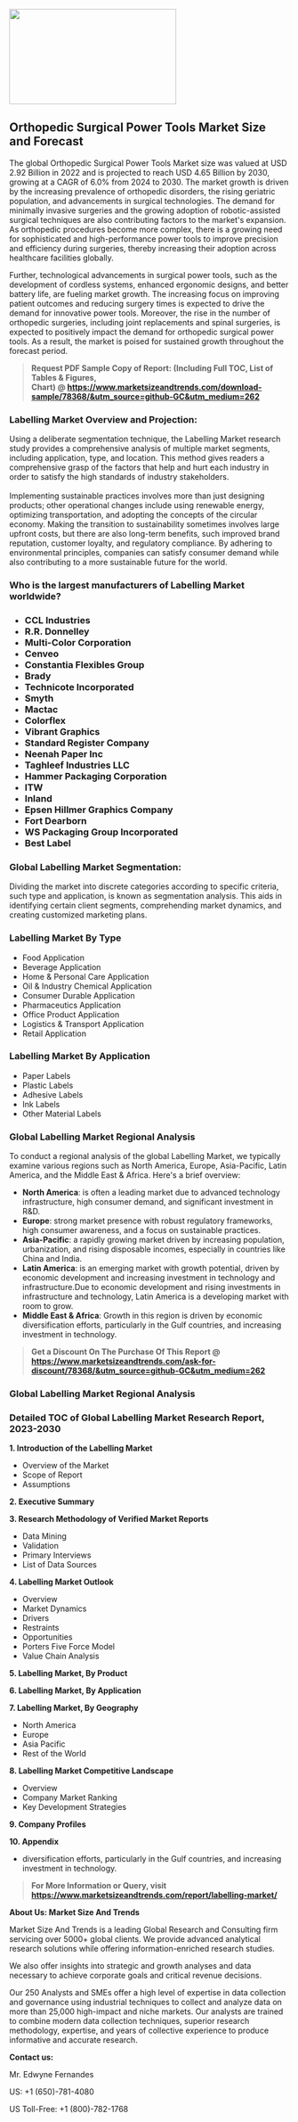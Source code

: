 <p><img class="alignnone size-medium wp-image-20088" src="https://ffe5etoiles.com/wp-content/uploads/2024/12/MST1-300x171.png" alt="" width="300" height="171" /></p><h2>Orthopedic Surgical Power Tools Market Size and Forecast</h2><p>The global Orthopedic Surgical Power Tools Market size was valued at USD 2.92 Billion in 2022 and is projected to reach USD 4.65 Billion by 2030, growing at a CAGR of 6.0% from 2024 to 2030. The market growth is driven by the increasing prevalence of orthopedic disorders, the rising geriatric population, and advancements in surgical technologies. The demand for minimally invasive surgeries and the growing adoption of robotic-assisted surgical techniques are also contributing factors to the market's expansion. As orthopedic procedures become more complex, there is a growing need for sophisticated and high-performance power tools to improve precision and efficiency during surgeries, thereby increasing their adoption across healthcare facilities globally.</p><p>Further, technological advancements in surgical power tools, such as the development of cordless systems, enhanced ergonomic designs, and better battery life, are fueling market growth. The increasing focus on improving patient outcomes and reducing surgery times is expected to drive the demand for innovative power tools. Moreover, the rise in the number of orthopedic surgeries, including joint replacements and spinal surgeries, is expected to positively impact the demand for orthopedic surgical power tools. As a result, the market is poised for sustained growth throughout the forecast period.</p></p><blockquote id="" class=""><strong>Request PDF Sample Copy of Report: (Including Full TOC, List of Tables &amp; Figures, Chart)&nbsp;@&nbsp;<strong><a href="https://www.marketsizeandtrends.com/download-sample/78368/&utm_source=github-GC&utm_medium=262" target="_blank">https://www.marketsizeandtrends.com/download-sample/78368/&utm_source=github-GC&utm_medium=262</a></strong></strong></blockquote><h3 id="" class="">Labelling Market&nbsp;Overview and Projection:</h3><p id="" class="">Using a deliberate segmentation technique, the Labelling Market research study provides a comprehensive analysis of multiple market segments, including application, type, and location. This method gives readers a comprehensive grasp of the factors that help and hurt each industry in order to satisfy the high standards of industry stakeholders. <br /> <br />Implementing sustainable practices involves more than just designing products; other operational changes include using renewable energy, optimizing transportation, and adopting the concepts of the circular economy. Making the transition to sustainability sometimes involves large upfront costs, but there are also long-term benefits, such improved brand reputation, customer loyalty, and regulatory compliance. By adhering to environmental principles, companies can satisfy consumer demand while also contributing to a more sustainable future for the world.</p><h3 id="" class="">Who is the largest manufacturers of&nbsp;Labelling Market worldwide?</h3><h3 class=""><p><ul><li>CCL Industries </li><li> R.R. Donnelley </li><li> Multi-Color Corporation </li><li> Cenveo </li><li> Constantia Flexibles Group </li><li> Brady </li><li> Technicote Incorporated </li><li> Smyth </li><li> Mactac </li><li> Colorflex </li><li> Vibrant Graphics </li><li> Standard Register Company </li><li> Neenah Paper Inc </li><li> Taghleef Industries LLC </li><li> Hammer Packaging Corporation </li><li> ITW </li><li> Inland </li><li> Epsen Hillmer Graphics Company </li><li> Fort Dearborn </li><li> WS Packaging Group Incorporated </li><li> Best Label</li></ul></p></h3><h3 id="" class="">Global&nbsp;Labelling Market Segmentation:</h3><p id="" class="">Dividing the market into discrete categories according to specific criteria, such type and application, is known as segmentation analysis. This aids in identifying certain client segments, comprehending market dynamics, and creating customized marketing plans.</p><h3 id="" class="">Labelling Market&nbsp;By Type</h3><p><p><ul><li>Food Application </li><li> Beverage Application </li><li> Home & Personal Care Application </li><li> Oil & Industry Chemical Application </li><li> Consumer Durable Application </li><li> Pharmaceutics Application </li><li> Office Product Application </li><li> Logistics & Transport Application </li><li> Retail Application</p></li></ul></p></p><h3 id="" class="">Labelling Market&nbsp;By Application</h3><p class=""><p><ul><li>Paper Labels </li><li> Plastic Labels </li><li> Adhesive Labels </li><li> Ink Labels </li><li> Other Material Labels</li></ul></p></p><h3 id="" class="">Global Labelling Market Regional Analysis</h3><p id="" class="">To conduct a regional analysis of the global Labelling Market, we typically examine various regions such as North America, Europe, Asia-Pacific, Latin America, and the Middle East &amp; Africa. Here's a brief overview:</p><ul><li><strong>North America</strong>: is often a leading market due to advanced technology infrastructure, high consumer demand, and significant investment in R&amp;D.</li><li><strong>Europe</strong>: strong market presence with robust regulatory frameworks, high consumer awareness, and a focus on sustainable practices.</li><li><strong>Asia-Pacific</strong>: a rapidly growing market driven by increasing population, urbanization, and rising disposable incomes, especially in countries like China and India.</li><li><strong>Latin America</strong>: is an emerging market with growth potential, driven by economic development and increasing investment in technology and infrastructure.Due to economic development and rising investments in infrastructure and technology, Latin America is a developing market with room to grow.</li><li><strong>Middle East &amp; Africa</strong>: Growth in this region is driven by economic diversification efforts, particularly in the Gulf countries, and increasing investment in technology.</li></ul><blockquote id="" class=""><strong>Get a Discount On The Purchase Of This Report @ <strong><a href="https://www.marketsizeandtrends.com/ask-for-discount/78368/&utm_source=github-GC&utm_medium=262" target="_blank">https://www.marketsizeandtrends.com/ask-for-discount/78368/&utm_source=github-GC&utm_medium=262</a></strong></strong></blockquote><h3 id="" class="">Global Labelling Market Regional Analysis</h3><h3 id="" class="">Detailed TOC of Global Labelling Market Research Report, 2023-2030</h3><p id="" class=""><strong>1. Introduction of the Labelling Market</strong></p><ul><li>Overview of the Market</li><li>Scope of Report</li><li>Assumptions</li></ul><p id="" class=""><strong>2. Executive Summary</strong></p><p id="" class=""><strong>3. Research Methodology of Verified Market Reports</strong></p><ul><li>Data Mining</li><li>Validation</li><li>Primary Interviews</li><li>List of Data Sources</li></ul><p id="" class=""><strong>4. Labelling Market Outlook</strong></p><ul><li>Overview</li><li>Market Dynamics</li><li>Drivers</li><li>Restraints</li><li>Opportunities</li><li>Porters Five Force Model</li><li>Value Chain Analysis</li></ul><p id="" class=""><strong>5. Labelling Market, By Product</strong></p><p id="" class=""><strong>6. Labelling Market, By Application</strong></p><p id="" class=""><strong>7. Labelling Market, By Geography</strong></p><ul><li>North America</li><li>Europe</li><li>Asia Pacific</li><li>Rest of the World</li></ul><p id="" class=""><strong>8. Labelling Market Competitive Landscape</strong></p><ul><li>Overview</li><li>Company Market Ranking</li><li>Key Development Strategies</li></ul><p id="" class=""><strong>9. Company Profiles</strong></p><p id="" class=""><strong>10. Appendix</strong></p><ul><li>diversification efforts, particularly in the Gulf countries, and increasing investment in technology.</li></ul><blockquote id="" class=""><strong>For More Information or Query, visit <strong><strong><a href="https://www.marketsizeandtrends.com/report/labelling-market/" target="_blank">https://www.marketsizeandtrends.com/report/labelling-market/</a></strong></strong></strong></blockquote><p id="" class=""><strong>About Us: Market Size And Trends</strong></p><p id="" class="">Market Size And Trends is a leading Global Research and Consulting firm servicing over 5000+ global clients. We provide advanced analytical research solutions while offering information-enriched research studies.</p><p id="" class="">We also offer insights into strategic and growth analyses and data necessary to achieve corporate goals and critical revenue decisions.</p><p id="" class="">Our 250 Analysts and SMEs offer a high level of expertise in data collection and governance using industrial techniques to collect and analyze data on more than 25,000 high-impact and niche markets. Our analysts are trained to combine modern data collection techniques, superior research methodology, expertise, and years of collective experience to produce informative and accurate research.</p><p id="" class=""><strong>Contact us:</strong></p><p id="" class="">Mr. Edwyne Fernandes</p><p id="" class="">US: +1 (650)-781-4080</p><p id="" class="">US Toll-Free: +1 (800)-782-1768</p>
